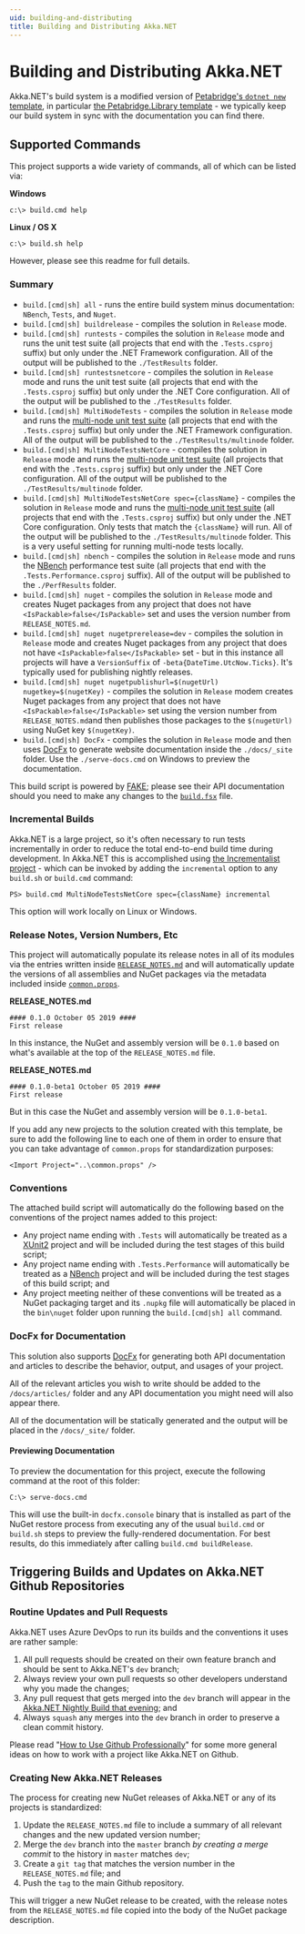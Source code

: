 ```yaml
---
uid: building-and-distributing
title: Building and Distributing Akka.NET
---
```


# Building and Distributing Akka.NET

Akka.NET's build system is a modified version of [Petabridge's `dotnet new` template](https://github.com/petabridge/petabridge-dotnet-new), in particular [the Petabridge.Library template](https://github.com/petabridge/Petabridge.Library/) - we typically keep our build system in sync with the documentation you can find there.

## Supported Commands
This project supports a wide variety of commands, all of which can be listed via:

**Windows**

```
c:\> build.cmd help
```

**Linux / OS X**

```
c:\> build.sh help
```

However, please see this readme for full details.

### Summary

* `build.[cmd|sh] all` - runs the entire build system minus documentation: `NBench`, `Tests`, and `Nuget`.
* `build.[cmd|sh] buildrelease` - compiles the solution in `Release` mode.
* `build.[cmd|sh] runtests` - compiles the solution in `Release` mode and runs the unit test suite (all projects that end with the `.Tests.csproj` suffix) but only under the .NET Framework configuration. All of the output will be published to the `./TestResults` folder.
* `build.[cmd|sh] runtestsnetcore` - compiles the solution in `Release` mode and runs the unit test suite (all projects that end with the `.Tests.csproj` suffix) but only under the .NET Core configuration. All of the output will be published to the `./TestResults` folder.
* `build.[cmd|sh] MultiNodeTests` - compiles the solution in `Release` mode and runs the [multi-node unit test suite](../articles/testing/multi-node-testing.md) (all projects that end with the `.Tests.csproj` suffix) but only under the .NET Framework configuration. All of the output will be published to the `./TestResults/multinode` folder.
* `build.[cmd|sh] MultiNodeTestsNetCore` - compiles the solution in `Release` mode and runs the [multi-node unit test suite](../articles/testing/multi-node-testing.md) (all projects that end with the `.Tests.csproj` suffix) but only under the .NET Core configuration. All of the output will be published to the `./TestResults/multinode` folder.
* `build.[cmd|sh] MultiNodeTestsNetCore spec={className}` - compiles the solution in `Release` mode and runs the [multi-node unit test suite](../articles/testing/multi-node-testing.md) (all projects that end with the `.Tests.csproj` suffix) but only under the .NET Core configuration. Only tests that match the `{className}` will run. All of the output will be published to the `./TestResults/multinode` folder. This is a very useful setting for running multi-node tests locally.
* `build.[cmd|sh] nbench` - compiles the solution in `Release` mode and runs the [NBench](https://nbench.io/) performance test suite (all projects that end with the `.Tests.Performance.csproj` suffix). All of the output will be published to the `./PerfResults` folder.
* `build.[cmd|sh] nuget` - compiles the solution in `Release` mode and creates Nuget packages from any project that does not have `<IsPackable>false</IsPackable>` set and uses the version number from `RELEASE_NOTES.md`.
* `build.[cmd|sh] nuget nugetprerelease=dev` - compiles the solution in `Release` mode and creates Nuget packages from any project that does not have `<IsPackable>false</IsPackable>` set - but in this instance all projects will have a `VersionSuffix` of `-beta{DateTime.UtcNow.Ticks}`. It's typically used for publishing nightly releases.
* `build.[cmd|sh] nuget nugetpublishurl=$(nugetUrl) nugetkey=$(nugetKey)` - compiles the solution in `Release` modem creates Nuget packages from any project that does not have `<IsPackable>false</IsPackable>` set using the version number from `RELEASE_NOTES.md`and then publishes those packages to the `$(nugetUrl)` using NuGet key `$(nugetKey)`.
* `build.[cmd|sh] DocFx` - compiles the solution in `Release` mode and then uses [DocFx](http://dotnet.github.io/docfx/) to generate website documentation inside the `./docs/_site` folder. Use the `./serve-docs.cmd` on Windows to preview the documentation.

This build script is powered by [FAKE](https://fake.build/); please see their API documentation should you need to make any changes to the [`build.fsx`](build.fsx) file.

### Incremental Builds
Akka.NET is a large project, so it's often necessary to run tests incrementally in order to reduce the total end-to-end build time during development. In Akka.NET this is accomplished using [the Incrementalist project](https://github.com/petabridge/Incrementalist) - which can be invoked by adding the `incremental` option to any `build.sh` or `build.cmd` command:

```
PS> build.cmd MultiNodeTestsNetCore spec={className} incremental
```

This option will work locally on Linux or Windows.

### Release Notes, Version Numbers, Etc
This project will automatically populate its release notes in all of its modules via the entries written inside [`RELEASE_NOTES.md`](RELEASE_NOTES.md) and will automatically update the versions of all assemblies and NuGet packages via the metadata included inside [`common.props`](src/common.props).

**RELEASE_NOTES.md**

```
#### 0.1.0 October 05 2019 ####
First release
```

In this instance, the NuGet and assembly version will be `0.1.0` based on what's available at the top of the `RELEASE_NOTES.md` file.

**RELEASE_NOTES.md**

```
#### 0.1.0-beta1 October 05 2019 ####
First release
```

But in this case the NuGet and assembly version will be `0.1.0-beta1`.

If you add any new projects to the solution created with this template, be sure to add the following line to each one of them in order to ensure that you can take advantage of `common.props` for standardization purposes:

```
<Import Project="..\common.props" />
```

### Conventions
The attached build script will automatically do the following based on the conventions of the project names added to this project:

* Any project name ending with `.Tests` will automatically be treated as a [XUnit2](https://xunit.github.io/) project and will be included during the test stages of this build script;
* Any project name ending with `.Tests.Performance` will automatically be treated as a [NBench](https://github.com/petabridge/NBench) project and will be included during the test stages of this build script; and
* Any project meeting neither of these conventions will be treated as a NuGet packaging target and its `.nupkg` file will automatically be placed in the `bin\nuget` folder upon running the `build.[cmd|sh] all` command.

### DocFx for Documentation
This solution also supports [DocFx](http://dotnet.github.io/docfx/) for generating both API documentation and articles to describe the behavior, output, and usages of your project. 

All of the relevant articles you wish to write should be added to the `/docs/articles/` folder and any API documentation you might need will also appear there.

All of the documentation will be statically generated and the output will be placed in the `/docs/_site/` folder. 

#### Previewing Documentation
To preview the documentation for this project, execute the following command at the root of this folder:

```
C:\> serve-docs.cmd
```

This will use the built-in `docfx.console` binary that is installed as part of the NuGet restore process from executing any of the usual `build.cmd` or `build.sh` steps to preview the fully-rendered documentation. For best results, do this immediately after calling `build.cmd buildRelease`.

## Triggering Builds and Updates on Akka.NET Github Repositories

### Routine Updates and Pull Requests
Akka.NET uses Azure DevOps to run its builds and the conventions it uses are rather sample:

1. All pull requests should be created on their own feature branch and should be sent to Akka.NET's `dev` branch;
2. Always review your own pull requests so other developers understand why you made the changes;
3. Any pull request that gets merged into the `dev` branch will appear in the [Akka.NET Nightly Build that evening](../getting-access-to-nightly-builds.md); and
4. Always `squash` any merges into the `dev` branch in order to preserve a clean commit history.

Please read "[How to Use Github Professionally](https://petabridge.com/blog/use-github-professionally/)" for some more general ideas on how to work with a project like Akka.NET on Github.

### Creating New Akka.NET Releases
The process for creating new NuGet releases of Akka.NET or any of its projects is standardized:

1. Update the `RELEASE_NOTES.md` file to include a summary of all relevant changes and the new updated version number;
2. Merge the `dev` branch into the `master` branch _by creating a merge commit_ to the history in `master` matches `dev`;
3. Create a `git tag` that matches the version number in the `RELEASE_NOTES.md` file; and
4. Push the `tag` to the main Github repository.

This will trigger a new NuGet release to be created, with the release notes from the `RELEASE_NOTES.md` file copied into the body of the NuGet package description.
